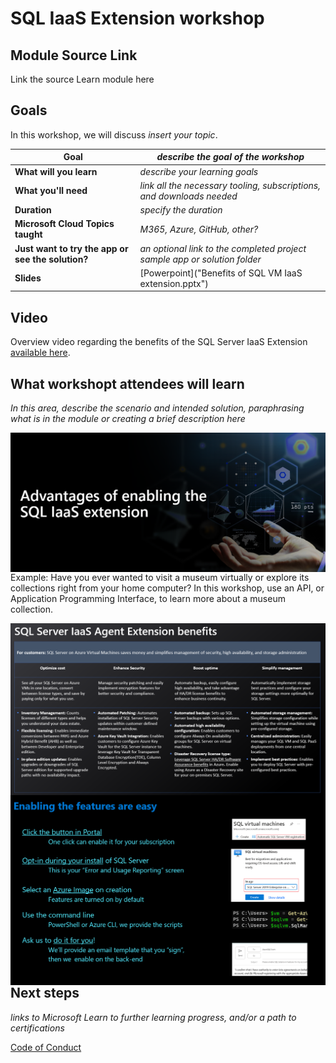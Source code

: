 # SQL IaaS Extension workshop

## Module Source Link

Link the source Learn module here

## Goals

In this workshop, we will discuss *insert your topic*.

| **Goal**              | *describe the goal of the workshop*                                    |
| ----------------------------- | --------------------------------------------------------------------- |
| **What will you learn**       | *describe your learning goals*                                        |
| **What you'll need**          | *link all the necessary tooling, subscriptions, and downloads needed* |
| **Duration**                  | *specify the duration*                                                                |
| **Microsoft Cloud Topics taught**                  | *M365, Azure, GitHub, other?*                                                                |
| **Just want to try the app or see the solution?** | *an optional link to the completed project sample app or solution folder*                          |
| **Slides** | [Powerpoint]("Benefits of SQL VM IaaS extension.pptx") 
                         
## Video

Overview video regarding the benefits of the SQL Server IaaS Extension [available here](https://www.youtube.com/watch?v=KUlpjoeFipk).

## What workshopt attendees will learn

*In this area, describe the scenario and intended solution, paraphrasing what is in the module or creating a brief description here*

<img style="float: right;" src="./images/SQL Iaas 1.png">

Example: Have you ever wanted to visit a museum virtually or explore its collections right from your home computer? In this workshop, use an API, or Application Programming Interface, to learn more about a museum collection.

<img style="float: right;" src="./images/SQL Iaas 2.png">

<img style="float: right;" src="./images/SQL Iaas 3.png">


## Next steps

*links to Microsoft Learn to further learning progress, and/or a path to certifications*


[Code of Conduct](../CODE_OF_CONDUCT.md)

